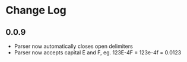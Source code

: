 # Change Log

## 0.0.9

* Parser now automatically closes open delimiters
* Parser now accepts capital E and F, eg. 123E-4F = 123e-4f = 0.0123
